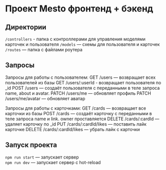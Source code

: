 # Проект Mesto фронтенд + бэкенд

## Директории

`/controllers` - папка с контроллерами для управления моделями карточек и пользователя
`/models` — схемы для пользователя и карточек
`/routes` — папка с файлами роутера  
  
## Запросы

Запросы для работы с пользователем:
GET /users — возвращает всех пользователей из базы
GET /users/:userId - возвращает пользователя по _id
POST /users — создаёт пользователя с переданными в теле запроса name, about и avatar.
PATCH /users/me — обновляет профиль
PATCH /users/me/avatar — обновляет аватар

Запросы для работы с карточками:
GET /cards — возвращает все карточки из базы
POST /cards — создаёт карточку с переданными в теле запроса name и link. owner проставляется
DELETE /cards/:cardId — удаляет карточку по _id
PUT /cards/:cardId/likes — поставить лайк карточке
DELETE /cards/:cardId/likes — убрать лайк с карточки

## Запуск проекта

`npm run start` — запускает сервер   
`npm run dev` — запускает сервер с hot-reload
